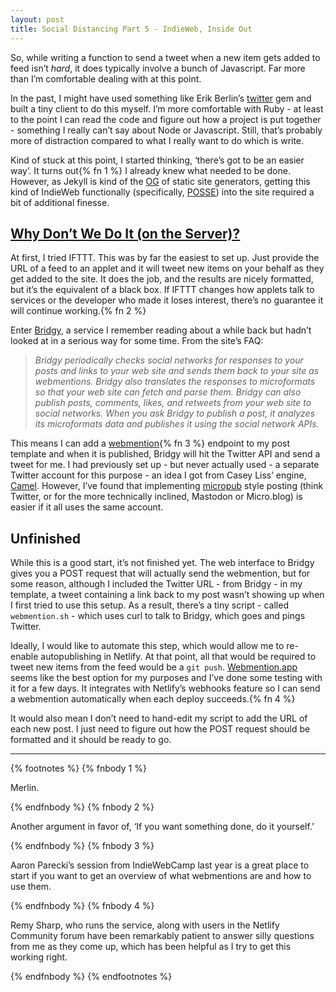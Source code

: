 ```yaml
---
layout: post
title: Social Distancing Part 5 - IndieWeb, Inside Out
---
```


So, while writing a function to send a tweet when a new item gets added to feed isn&#8217;t _hard_, it does typically involve a bunch of Javascript. Far more than I&#8217;m comfortable dealing with at this point.

In the past, I might have used something like Erik Berlin&#8217;s [twitter][] gem and built a tiny client to do this myself. I&#8217;m more comfortable with Ruby - at least to the point I can read the code and figure out how a project is put together - something I really can&#8217;t say about Node or Javascript. Still, that&#8217;s probably more of distraction compared to what I really want to do which is write.

Kind of stuck at this point, I started thinking, &#8216;there&#8217;s got to be an easier way&#8217;. It turns out{% fn 1 %} I already knew what needed to be done. However, as Jekyll is kind of the [OG][] of static site generators, getting this kind of IndieWeb functionally (specifically, [POSSE][]) into the site required a bit of additional finesse.

## [Why Don&#8217;t We Do It (on the Server)?][]

At first, I tried IFTTT. This was by far the easiest to set up. Just provide the URL of a feed to an applet and it will tweet new items on your behalf as they get added to the site. It does the job, and the results are nicely formatted, but it&#8217;s the equivalent of a black box. If IFTTT changes how applets talk to services or the developer who made it loses interest, there&#8217;s no guarantee it will continue working.{% fn 2 %}

Enter [Bridgy][], a service I remember reading about a while back but hadn&#8217;t looked at in a serious way for some time. From the site&#8217;s FAQ:

> _Bridgy periodically checks social networks for responses to your posts and links to your web site and sends them back to your site as webmentions. Bridgy also translates the responses to microformats so that your web site can fetch and parse them. Bridgy can also publish posts, comments, likes, and retweets from your web site to social networks. When you ask Bridgy to publish a post, it analyzes its microformats data and publishes it using the social network APIs._

This means I can add a [webmention][]{% fn 3 %} endpoint to my post template and when it is published, Bridgy will hit the Twitter API and send a tweet for me. I had previously set up - but never actually used - a separate Twitter account for this purpose - an idea I got from Casey Liss&#8217; engine, [Camel][]. However, I&#8217;ve found that implementing [micropub][] style posting (think Twitter, or for the more technically inclined, Mastodon or Micro.blog) is easier if it all uses the same account.

## Unfinished

While this is a good start, it&#8217;s not finished yet. The web interface to Bridgy gives you a POST request that will actually send the webmention, but for some reason, although I included the Twitter URL - from Bridgy - in my template, a tweet containing a link back to my post wasn&#8217;t showing up when I first tried to use this setup. As a result, there&#8217;s a tiny script - called `webmention.sh` - which uses curl to talk to Bridgy, which goes and pings Twitter.

Ideally, I would like to automate this step, which would allow me to re-enable autopublishing in Netlify. At that point, all that would be required to tweet new items from the feed would be a `git push`. [Webmention.app][] seems like the best option for my purposes and I&#8217;ve done some testing with it for a few days. It integrates with Netlify&#8217;s webhooks feature so I can send a webmention automatically when each deploy succeeds.{% fn 4 %}

It would also mean I don&#8217;t need to hand-edit my script to add the URL of each new post. I just need to figure out how the POST request should be formatted and it should be ready to go.

<hr />

{% footnotes %}
   {% fnbody 1 %}
    <p>Merlin.</p>
   {% endfnbody %}
   {% fnbody 2 %}
    <p>Another argument in favor of, &#8216;If you want something done, do it yourself.&#8217;</p>
   {% endfnbody %}
   {% fnbody 3 %}
    <p>Aaron Parecki&#8217;s session from IndieWebCamp last year is a great place to start if you want to get an overview of what webmentions are and how to use them.</p>
   {% endfnbody %}
   {% fnbody 4 %}
  <p>Remy Sharp, who runs the service, along with users in the Netlify Community forum have been remarkably patient to answer silly questions from me as they come up, which has been helpful as I try to get this working right.
</p>
   {% endfnbody %}
{% endfootnotes %}


[twitter]: https://github.com/sferik/twitter

[Why Don&#8217;t We Do It (on the Server)?]: https://en.wikipedia.org/wiki/Why_Don%27t_We_Do_It_in_the_Road%3F

[OG]: https://www.urbandictionary.com/define.php?term=OG

[IndieWeb]: https://indieweb.org

[POSSE]: https://indieweb.org/POSSE

[Bridgy]: https://brid.gy

[webmention]: https://indieweb.org/Webmention

[Camel]: https://github.com/cliss/camel

[micropub]: https://indieweb.org/Micropub

[Webmention.app]: https://webmention.app
